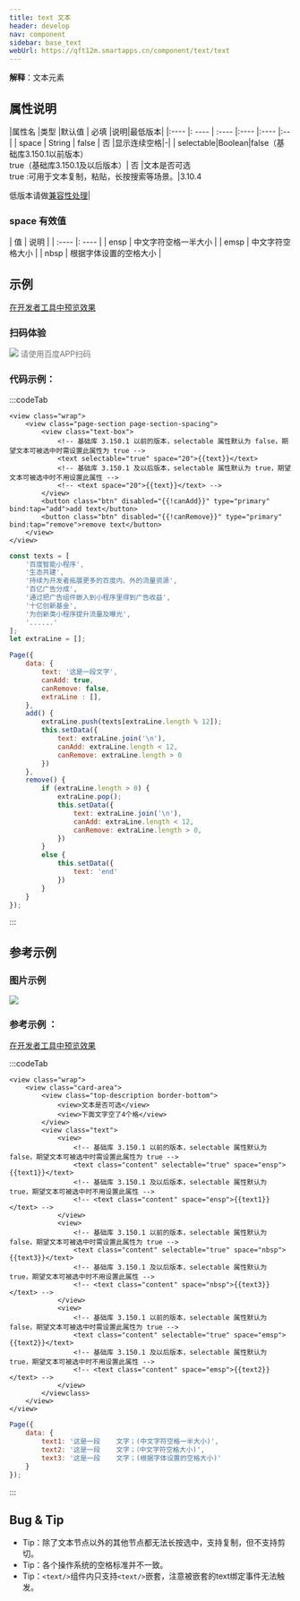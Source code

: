 ```yaml
---
title: text 文本
header: develop
nav: component
sidebar: base_text
webUrl: https://qft12m.smartapps.cn/component/text/text
---
```





**解释**：文本元素

##  属性说明 

|属性名 |类型  |默认值  | 必填 |说明|最低版本|
|:---- |: ---- | :---- |:---- |:---- |:--|
| space | String  | false | 否 |显示连续空格|-|
| selectable|Boolean|false（基础库3.150.1以前版本）<br>true（基础库3.150.1及以后版本）| 否 |文本是否可选<br> true :可用于文本复制，粘贴，长按搜索等场景。|3.10.4 <p>低版本请做<a href="https://smartprogram.baidu.com/docs/develop/swan/compatibility/">兼容性处理</a>|

###  space 有效值 

| 值 | 说明 |
| :---- |: ---- |
| ensp | 中文字符空格一半大小 |
| emsp | 中文字符空格大小 |
| nbsp | 根据字体设置的空格大小 |


## 示例

<a href="swanide://fragment/584fca924c6e0b46b8fb4193a4add5fb1577170498889" title="在开发者工具中预览效果" target="_self">在开发者工具中预览效果</a>

### 扫码体验

<div class='scan-code-container'>
    <img src="https://b.bdstatic.com/miniapp/assets/images/doc_demo/text.png" class="demo-qrcode-image" />
    <font color=#777 12px>请使用百度APP扫码</font>
</div>



 

###  代码示例：


 

:::codeTab
```swan
<view class="wrap">
    <view class="page-section page-section-spacing">
        <view class="text-box">
            <!-- 基础库 3.150.1 以前的版本，selectable 属性默认为 false，期望文本可被选中时需设置此属性为 true -->
            <text selectable="true" space="20">{{text}}</text>
            <!-- 基础库 3.150.1 及以后版本，selectable 属性默认为 true，期望文本可被选中时不用设置此属性 -->
            <!-- <text space="20">{{text}}</text> -->
        </view>
        <button class="btn" disabled="{{!canAdd}}" type="primary" bind:tap="add">add text</button>
        <button class="btn" disabled="{{!canRemove}}" type="primary" bind:tap="remove">remove text</button>
    </view>
</view>
```

 

```js
const texts = [
    '百度智能小程序',
    '生态共建',
    '持续为开发者拓展更多的百度内、外的流量资源',
    '百亿广告分成',
    '通过把广告组件嵌入到小程序里得到广告收益',
    '十亿创新基金',
    '为创新类小程序提升流量及曝光',
    '......'
];
let extraLine = [];

Page({
    data: {
        text: '这是一段文字',
        canAdd: true,
        canRemove: false,
        extraLine : [],
    },
    add() {
        extraLine.push(texts[extraLine.length % 12]);
        this.setData({
            text: extraLine.join('\n'),
            canAdd: extraLine.length < 12,
            canRemove: extraLine.length > 0
        })
    },
    remove() {
        if (extraLine.length > 0) {
            extraLine.pop();
            this.setData({
                text: extraLine.join('\n'),
                canAdd: extraLine.length < 12,
                canRemove: extraLine.length > 0,
            })
        }
        else {
            this.setData({
                text: 'end'
            })
        }
    }
});

```

:::

## 参考示例

###  图片示例 

<div class="m-doc-custom-examples">
    <div class="m-doc-custom-examples-correct">
        <img src="https://b.bdstatic.com/miniapp/images/text-search.png">
    </div>
    <div class="m-doc-custom-examples-correct">
        <img src=" ">
    </div>
    <div class="m-doc-custom-examples-correct">
        <img src=" ">
    </div>     
</div>

###  参考示例 ：

<a href="swanide://fragment/0975d407116406962b9346f8d66d80ce1577170406870" title="在开发者工具中预览效果" target="_self">在开发者工具中预览效果</a>

 

:::codeTab
```swan
<view class="wrap">
    <view class="card-area">
        <view class="top-description border-bottom">
            <view>文本是否可选</view>
            <view>下面文字空了4个格</view>
        </view>
        <view class="text">
            <view>
                <!-- 基础库 3.150.1 以前的版本，selectable 属性默认为 false，期望文本可被选中时需设置此属性为 true -->
                <text class="content" selectable="true" space="ensp">{{text1}}</text>
                <!-- 基础库 3.150.1 及以后版本，selectable 属性默认为 true，期望文本可被选中时不用设置此属性 -->
                <!-- <text class="content" space="ensp">{{text1}}</text> -->
            </view>
            <view>
                <!-- 基础库 3.150.1 以前的版本，selectable 属性默认为 false，期望文本可被选中时需设置此属性为 true -->
                <text class="content" selectable="true" space="nbsp">{{text3}}</text>
                <!-- 基础库 3.150.1 及以后版本，selectable 属性默认为 true，期望文本可被选中时不用设置此属性 -->
                <!-- <text class="content" space="nbsp">{{text3}}</text> -->
            </view>
            <view>
                <!-- 基础库 3.150.1 以前的版本，selectable 属性默认为 false，期望文本可被选中时需设置此属性为 true -->
                <text class="content" selectable="true" space="emsp">{{text2}}</text>
                <!-- 基础库 3.150.1 及以后版本，selectable 属性默认为 true，期望文本可被选中时不用设置此属性 -->
                <!-- <text class="content" space="emsp">{{text2}}</text> -->
            </view>
        </viewclass>
    </view>
</view>
```

 

```js
Page({
    data: {
        text1: '这是一段    文字；(中文字符空格一半大小)',
        text2: '这是一段    文字；（中文字符空格大小)',
        text3: '这是一段    文字；(根据字体设置的空格大小)'
    }
});
```
:::

##  Bug & Tip 

* Tip：除了文本节点以外的其他节点都无法长按选中，支持复制，但不支持剪切。
* Tip：各个操作系统的空格标准并不一致。
* Tip：`<text/>`组件内只支持`<text/>`嵌套，注意被嵌套的text绑定事件无法触发。

